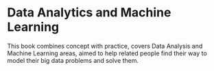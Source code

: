 # Data Analytics and Machine Learning

This book combines concept with practice, covers Data Analysis and Machine Learning areas, aimed to help related people find their way to model their big data problems and solve them.
